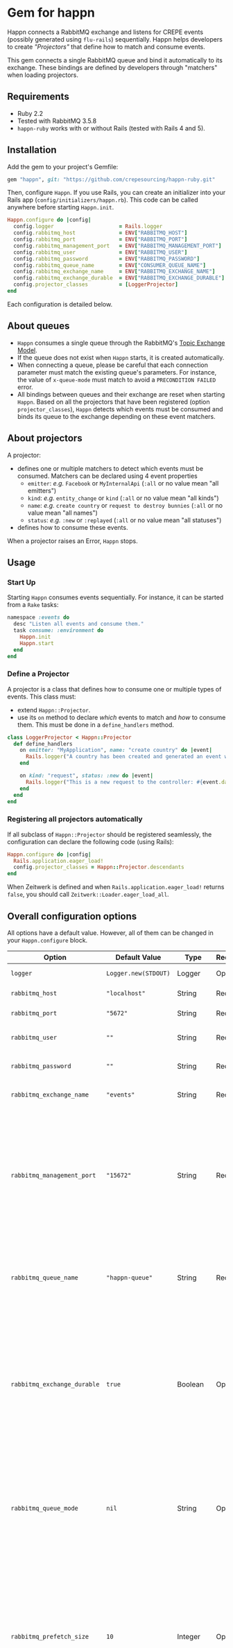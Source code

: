 # Gem for happn

Happn connects a RabbitMQ exchange and listens for CREPE events (possibly generated using `flu-rails`) sequentially.
Happn helps developers to create _"Projectors"_ that define how to match and consume events.

This gem connects a single RabbitMQ queue and bind it automatically to its exchange. These bindings are defined by developers through "matchers" when loading projectors.

## Requirements

* Ruby 2.2
* Tested with RabbitMQ 3.5.8
* `happn-ruby` works with or without Rails (tested with Rails 4 and 5).

## Installation

Add the gem to your project's Gemfile:

  ```ruby
  gem "happn", git: "https://github.com/crepesourcing/happn-ruby.git"
  ```

Then, configure `Happn`. If you use Rails, you can create an initializer into your Rails app (`config/initializers/happn.rb`). This code can be called anywhere before starting `Happn.init`.
  ```ruby
  Happn.configure do |config|
    config.logger                     = Rails.logger
    config.rabbitmq_host              = ENV["RABBITMQ_HOST"]
    config.rabbitmq_port              = ENV["RABBITMQ_PORT"]
    config.rabbitmq_management_port   = ENV["RABBITMQ_MANAGEMENT_PORT"]
    config.rabbitmq_user              = ENV["RABBITMQ_USER"]
    config.rabbitmq_password          = ENV["RABBITMQ_PASSWORD"]
    config.rabbitmq_queue_name        = ENV["CONSUMER_QUEUE_NAME"]
    config.rabbitmq_exchange_name     = ENV["RABBITMQ_EXCHANGE_NAME"]
    config.rabbitmq_exchange_durable  = ENV["RABBITMQ_EXCHANGE_DURABLE"] == "true"
    config.projector_classes          = [LoggerProjector]
  end
  ```

Each configuration is detailed below.

## About queues

* `Happn` consumes a single queue through the RabbitMQ's [Topic Exchange Model](https://www.rabbitmq.com/tutorials/amqp-concepts.html#exchange-topic).
* If the queue does not exist when `Happn` starts, it is created automatically.
* When connecting a queue, please be careful that each connection parameter must match the existing queue's parameters. For instance, the value of `x-queue-mode` must match to avoid a `PRECONDITION FAILED` error.
* All bindings between queues and their exchange are reset when starting `Happn`. Based on all the projectors that have been registered (option `projector_classes`), `Happn` detects which events must be consumed and binds its queue to the exchange depending on these event matchers.

## About projectors

A projector:
* defines one or multiple matchers to detect which events must be consumed. Matchers can be declared using 4 event properties
  * `emitter`: _e.g._ `Facebook` or `MyInternalApi` (`:all` or no value mean "all emitters")
  * `kind`: _e.g._ `entity_change` or `kind` (`:all` or no value mean "all kinds")
  * `name`: _e.g._ `create country` or `request to destroy bunnies` (`:all` or no value mean "all names")
  * `status`: _e.g._ `:new` or `:replayed` (`:all` or no value mean "all statuses")
* defines how to consume these events.

When a projector raises an Error, `Happn` stops.

## Usage

### Start Up

Starting `Happn` consumes events sequentially. For instance, it can be started from a `Rake` tasks:
  ```ruby
  namespace :events do
    desc "Listen all events and consume them."
    task consume: :environment do
      Happn.init
      Happn.start
    end
  end
  ```

### Define a Projector

A projector is a class that defines how to consume one or multiple types of events. This class must:

* extend `Happn::Projector`.
* use its `on` method to declare _which_ events to match and _how_ to consume them. This must be done in a `define_handlers` method.

```ruby
class LoggerProjector < Happn::Projector
  def define_handlers
    on emitter: "MyApplication", name: "create country" do |event|
      Rails.logger("A country has been created and generated an event with id #{event.id}")
    end

    on kind: "request", status: :new do |event|
      Rails.logger("This is a new request to the controller: #{event.data["controller_name"]}")
    end
  end
end
```

### Registering all projectors automatically

If all subclass of `Happn::Projector` should be registered seamlessly, the configuration can declare the following code (using Rails):
```ruby
Happn.configure do |config|
  Rails.application.eager_load!
  config.projector_classes = Happn::Projector.descendants
end
```

When Zeitwerk is defined and when `Rails.application.eager_load!` returns `false`, you should call `Zeitwerk::Loader.eager_load_all`. 

## Overall configuration options

All options have a default value. However, all of them can be changed in your `Happn.configure` block.

| Option | Default Value | Type | Required? | Description  | Example |
| ---- | ----- | ------ | ----- | ------ | ----- |
| `logger` | `Logger.new(STDOUT)`| Logger | Optional | The logger used by `happn` | `Rails.logger` | 
| `rabbitmq_host` | `"localhost"` | String | Required | RabbitMQ exchange's host. | `"192.168.42.42"` |
| `rabbitmq_port` | `"5672"` | String | Required | RabbitMQ exchange's port. | `"1234"` |
| `rabbitmq_user` | `""` | String | Required | RabbitMQ exchange's username. | `"root"` |
| `rabbitmq_password` | `""` | String | Required | RabbitMQ exchange's password. | `"pouet"` |
| `rabbitmq_exchange_name` | `"events"` | String | Required | RabbitMQ exchange's name. | `"myproject"` |
| `rabbitmq_management_port` | `"15672"` | String | Required | RabbitMQ exchange's management port. This port is used when `happn` must access metadata information about queues, messages, etc. This port is used to create/delete bindings between the queue and its exchange. | `"4242"` |
| `rabbitmq_queue_name` | `"happn-queue"` | String | Required | The RabbitMQ queue to create, bind and consume. If the queue does not exist, it will be created at startup. | `"my-queue"` |
| `rabbitmq_exchange_durable` | `true` | Boolean | Optional | Make the RabbitMQ's exchange durable or not. From RabbitMQ's [documentation](https://www.rabbitmq.com/tutorials/amqp-concepts.html#exchanges): _"Durable exchanges survive broker restart whereas transient exchanges do not (they have to be redeclared when broker comes back online)."_ | `false` |
| `rabbitmq_queue_mode` | `nil` | String | Optional | When creating the queue, this option can be passed to set `x-queue-mode`. For instance, a queue can be made _"lazy"_ by passing `"lazy"` as a value. See [RabbitMQ's documentation](https://www.rabbitmq.com/lazy-queues.html) for more details.  | `lazy` |
| `rabbitmq_prefetch_size` | `10` | Integer | Optional | Also known as RabbitMQ's QOS. From the [RabbitMQ's documentation](http://www.rabbitmq.com/consumer-prefetch.html): _"AMQP specifies the basic.qos method to allow you to limit the number of unacknowledged messages on a channel (or connection) when consuming (aka "prefetch count")."_ | `1000` |
| `projector_classes` | `[]` | Array of constants | Required | All Projector classes to register. This value can be generated by reading all descendant classes from `Happn::Projector`. | `[MyProjector]` |
| `on_error` | `nil` | `block` with an argument `exception` | false | When the consumption of an event raises an Error, the consumption exits. However, this block can be called before exiting the consumption execution. | `lambda { |exception| Raven.capture_exception(exception) }` (see Sentry's [documentation](https://github.com/getsentry/raven-ruby) | 

## Changelog

### Version 0.1.4

* Add convenient method `Event.request_metadata`

### Version 0.1.3

* Use of `rabbitmq_http_api_client >= 2.0.0` and `bunny >= 2.19.0`

### Version 0.1.2

* Use of `rabbitmq_http_api_client:1.14.0`, which supports `faraday >= 1`

### Version 0.1.1

* Happn now raise an exception instead of exiting the process when the consumption of an event fails, allowing the gem user to decide how to handle it.
